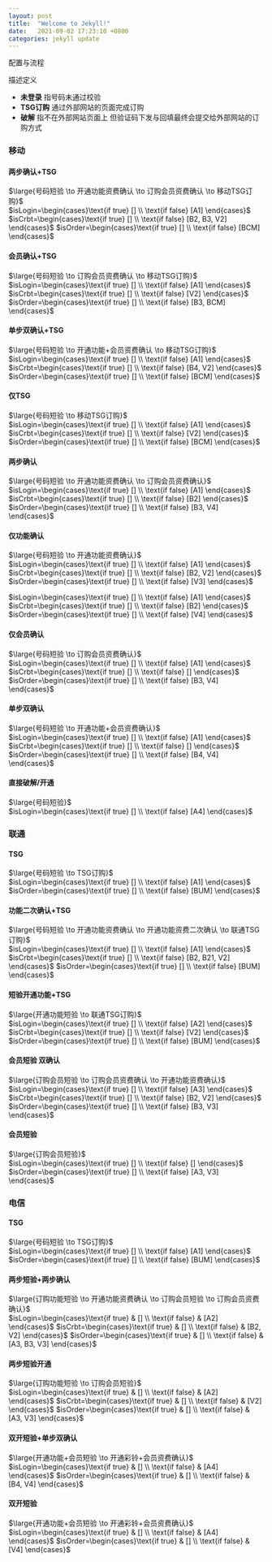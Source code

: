 ```yaml
---
layout: post
title:  "Welcome to Jekyll!"
date:   2021-09-02 17:23:10 +0800
categories: jekyll update
---
```


配置与流程

描述定义    
* **未登录** 指号码未通过校验
* **TSG订购** 通过外部网站的页面完成订购
* **破解** 指不在外部网站页面上 但验证码下发与回填最终会提交给外部网站的订购方式

### 移动

#### 两步确认+TSG

$\large{号码短验 \to 开通功能资费确认 \to 订购会员资费确认 \to 移动TSG订购}$    
$isLogin=\begin{cases}\text{if true} [] \\ \text{if false} [A1] \end{cases}$
$isCrbt=\begin{cases}\text{if true} [] \\ \text{if false} [B2, B3, V2] \end{cases}$
$isOrder=\begin{cases}\text{if true} [] \\ \text{if false} [BCM] \end{cases}$

#### 会员确认+TSG
$\large{号码短验 \to 订购会员资费确认 \to 移动TSG订购}$    
$isLogin=\begin{cases}\text{if true} [] \\ \text{if false} [A1] \end{cases}$
$isCrbt=\begin{cases}\text{if true} [] \\ \text{if false} [V2] \end{cases}$
$isOrder=\begin{cases}\text{if true} [] \\ \text{if false} [B3, BCM] \end{cases}$

#### 单步双确认+TSG
$\large{号码短验 \to 开通功能+会员资费确认 \to 移动TSG订购}$    
$isLogin=\begin{cases}\text{if true} [] \\ \text{if false} [A1] \end{cases}$
$isCrbt=\begin{cases}\text{if true} [] \\ \text{if false} [B4, V2] \end{cases}$
$isOrder=\begin{cases}\text{if true} [] \\ \text{if false} [BCM] \end{cases}$

#### 仅TSG
$\large{号码短验 \to 移动TSG订购}$    
$isLogin=\begin{cases}\text{if true} [] \\ \text{if false} [A1] \end{cases}$
$isCrbt=\begin{cases}\text{if true} [] \\ \text{if false} [V2] \end{cases}$
$isOrder=\begin{cases}\text{if true} [] \\ \text{if false} [BCM] \end{cases}$

#### 两步确认
$\large{号码短验 \to 开通功能资费确认 \to 订购会员资费确认}$    
$isLogin=\begin{cases}\text{if true} [] \\ \text{if false} [A1] \end{cases}$
$isCrbt=\begin{cases}\text{if true} [] \\ \text{if false} [B2] \end{cases}$
$isOrder=\begin{cases}\text{if true} [] \\ \text{if false} [B3, V4] \end{cases}$

#### 仅功能确认
$\large{号码短验 \to 开通功能资费确认}$    
$isLogin=\begin{cases}\text{if true} [] \\ \text{if false} [A1] \end{cases}$
$isCrbt=\begin{cases}\text{if true} [] \\ \text{if false} [B2, V2] \end{cases}$
$isOrder=\begin{cases}\text{if true} [] \\ \text{if false} [V3] \end{cases}$

$isLogin=\begin{cases}\text{if true} [] \\ \text{if false} [A1] \end{cases}$
$isCrbt=\begin{cases}\text{if true} [] \\ \text{if false} [B2] \end{cases}$
$isOrder=\begin{cases}\text{if true} [] \\ \text{if false} [V4] \end{cases}$

#### 仅会员确认
$\large{号码短验 \to 订购会员资费确认}$    
$isLogin=\begin{cases}\text{if true} [] \\ \text{if false} [A1] \end{cases}$
$isCrbt=\begin{cases}\text{if true} [] \\ \text{if false} [] \end{cases}$
$isOrder=\begin{cases}\text{if true} [] \\ \text{if false} [B3, V4] \end{cases}$

#### 单步双确认
$\large{号码短验 \to 开通功能+会员资费确认}$    
$isLogin=\begin{cases}\text{if true} [] \\ \text{if false} [A1] \end{cases}$
$isCrbt=\begin{cases}\text{if true} [] \\ \text{if false} [] \end{cases}$
$isOrder=\begin{cases}\text{if true} [] \\ \text{if false} [B4, V4] \end{cases}$

#### 直接破解/开通
$\large{号码短验}$    
$isLogin=\begin{cases}\text{if true} [] \\ \text{if false} [A4] \end{cases}$

### 联通
#### TSG
$\large{号码短验 \to TSG订购}$    
$isLogin=\begin{cases}\text{if true} [] \\ \text{if false} [A1] \end{cases}$
$isOrder=\begin{cases}\text{if true} [] \\ \text{if false} [BUM] \end{cases}$

#### 功能二次确认+TSG
$\large{号码短验 \to 开通功能资费确认 \to 开通功能资费二次确认 \to 联通TSG订购}$    
$isLogin=\begin{cases}\text{if true} [] \\ \text{if false} [A1] \end{cases}$
$isCrbt=\begin{cases}\text{if true} [] \\ \text{if false} [B2, B21, V2] \end{cases}$
$isOrder=\begin{cases}\text{if true} [] \\ \text{if false} [BUM] \end{cases}$

#### 短验开通功能+TSG
$\large{开通功能短验 \to 联通TSG订购}$    
$isLogin=\begin{cases}\text{if true} [] \\ \text{if false} [A2] \end{cases}$
$isCrbt=\begin{cases}\text{if true} [] \\ \text{if false} [V2] \end{cases}$
$isOrder=\begin{cases}\text{if true} [] \\ \text{if false} [BUM] \end{cases}$

#### 会员短验 双确认
$\large{订购会员短验 \to 订购会员资费确认 \to 开通功能资费确认}$    
$isLogin=\begin{cases}\text{if true} [] \\ \text{if false} [A3] \end{cases}$
$isCrbt=\begin{cases}\text{if true} [] \\ \text{if false} [B2, V2] \end{cases}$
$isOrder=\begin{cases}\text{if true} [] \\ \text{if false} [B3, V3] \end{cases}$

#### 会员短验
$\large{订购会员短验}$    
$isLogin=\begin{cases}\text{if true} [] \\ \text{if false} [] \end{cases}$
$isOrder=\begin{cases}\text{if true} [] \\ \text{if false} [A3, V3] \end{cases}$

### 电信

#### TSG
$\large{号码短验 \to TSG订购}$    
$isLogin=\begin{cases}\text{if true} [] \\ \text{if false} [A1] \end{cases}$
$isOrder=\begin{cases}\text{if true} [] \\ \text{if false} [BUM] \end{cases}$

#### 两步短验+两步确认
$\large{订购功能短验 \to 开通功能资费确认 \to 订购会员短验 \to 订购会员资费确认}$    
$isLogin=\begin{cases}\text{if true} & [] \\ \text{if false} & [A2] \end{cases}$
$isCrbt=\begin{cases}\text{if true} & [] \\ \text{if false} & [B2, V2] \end{cases}$
$isOrder=\begin{cases}\text{if true} & [] \\ \text{if false} & [A3, B3, V3] \end{cases}$

#### 两步短验开通
$\large{订购功能短验 \to 订购会员短验}$    
$isLogin=\begin{cases}\text{if true} & [] \\ \text{if false} & [A2] \end{cases}$
$isCrbt=\begin{cases}\text{if true} & [] \\ \text{if false} & [V2] \end{cases}$
$isOrder=\begin{cases}\text{if true} & [] \\ \text{if false} & [A3, V3] \end{cases}$

#### 双开短验+单步双确认
$\large{开通功能+会员短验 \to 开通彩铃+会员资费确认}$    
$isLogin=\begin{cases}\text{if true} & [] \\ \text{if false} & [A4] \end{cases}$
$isOrder=\begin{cases}\text{if true} & [] \\ \text{if false} & [B4, V4] \end{cases}$

#### 双开短验
$\large{开通功能+会员短验 \to 开通彩铃+会员资费确认}$    
$isLogin=\begin{cases}\text{if true} & [] \\ \text{if false} & [A4] \end{cases}$
$isOrder=\begin{cases}\text{if true} & [] \\ \text{if false} & [V4] \end{cases}$